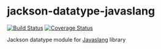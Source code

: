 # jackson-datatype-javaslang
[![Build Status](https://travis-ci.org/ruslansennov/jackson-datatype-javaslang.svg?branch=master)](https://travis-ci.org/ruslansennov/jackson-datatype-javaslang)
[![Coverage Status](https://coveralls.io/repos/ruslansennov/jackson-datatype-javaslang/badge.svg?branch=master&service=github)](https://coveralls.io/github/ruslansennov/jackson-datatype-javaslang?branch=master)

Jackson datatype module for [Javaslang](http://javaslang.com/) library
